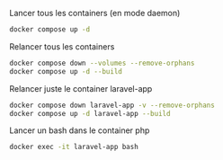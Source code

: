 Lancer tous les containers (en mode daemon)
```bash
docker compose up -d
```

Relancer tous les containers
```bash
docker compose down --volumes --remove-orphans
docker compose up -d --build
```

Relancer juste le container laravel-app
```bash
docker compose down laravel-app -v --remove-orphans
docker compose up -d laravel-app --build
```

Lancer un bash dans le container php
```bash
docker exec -it laravel-app bash
```